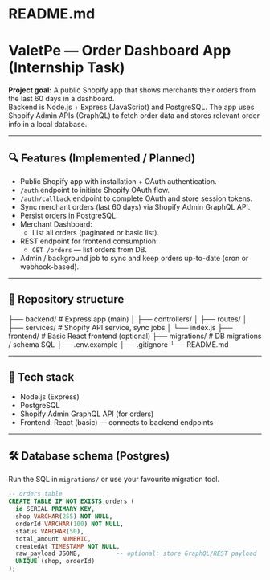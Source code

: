 # README.md

# ValetPe — Order Dashboard App (Internship Task)

**Project goal:** A public Shopify app that shows merchants their orders from the last 60 days in a dashboard.  
Backend is Node.js + Express (JavaScript) and PostgreSQL. The app uses Shopify Admin APIs (GraphQL) to fetch order data and stores relevant order info in a local database.

---

## 🔍 Features (Implemented / Planned)
- Public Shopify app with installation + OAuth authentication.
- `/auth` endpoint to initiate Shopify OAuth flow.
- `/auth/callback` endpoint to complete OAuth and store session tokens.
- Sync merchant orders (last 60 days) via Shopify Admin GraphQL API.
- Persist orders in PostgreSQL.
- Merchant Dashboard:
  - List all orders (paginated or basic list).
- REST endpoint for frontend consumption:
  - `GET /orders` — list orders from DB.
- Admin / background job to sync and keep orders up-to-date (cron or webhook-based).

---

## 📁 Repository structure
├── backend/ # Express app (main)
│ ├── controllers/
│ ├── routes/
│ ├── services/ # Shopify API service, sync jobs
│ └── index.js
├── frontend/ # Basic React frontend (optional)
├── migrations/ # DB migrations / schema SQL
├── .env.example
├── .gitignore
└── README.md


---

## 🧰 Tech stack
- Node.js (Express)
- PostgreSQL
- Shopify Admin GraphQL API (for orders)
- Frontend: React (basic) — connects to backend endpoints

---

## 🛠 Database schema (Postgres)

Run the SQL in `migrations/` or use your favourite migration tool.

```sql
-- orders table
CREATE TABLE IF NOT EXISTS orders (
  id SERIAL PRIMARY KEY,
  shop VARCHAR(255) NOT NULL,
  orderId VARCHAR(100) NOT NULL,
  status VARCHAR(50),
  total_amount NUMERIC,
  createdAt TIMESTAMP NOT NULL,
  raw_payload JSONB,          -- optional: store GraphQL/REST payload
  UNIQUE (shop, orderId)
);




